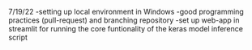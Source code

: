 7/19/22
-setting up local environment in Windows
-good programming practices (pull-request) and branching repository
-set up web-app in streamlit for running the core funtionality of the keras model inference script
